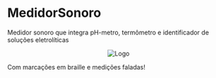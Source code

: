 # MedidorSonoro
Medidor sonoro que integra pH-metro, termômetro e identificador de soluções eletrolíticas

<p align="center">
  <img src="https://raw.githubusercontent.com/VictorHerbert/MedidorSonoro/master/Resources/Images/result1.png" alt="Logo"/>
</p>


Com marcações em braille e medições faladas!